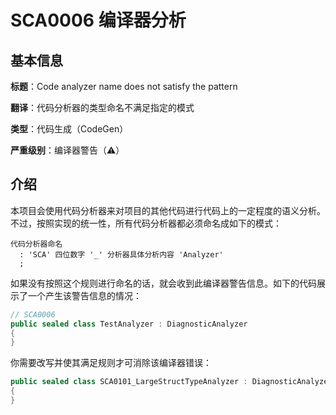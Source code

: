 # SCA0006 编译器分析

## 基本信息

**标题**：Code analyzer name does not satisfy the pattern

**翻译**：代码分析器的类型命名不满足指定的模式

**类型**：代码生成（CodeGen）

**严重级别**：编译器警告（⚠）

## 介绍

本项目会使用代码分析器来对项目的其他代码进行代码上的一定程度的语义分析。不过，按照实现的统一性，所有代码分析器都必须命名成如下的模式：

```antlr
代码分析器命名
  : 'SCA' 四位数字 '_' 分析器具体分析内容 'Analyzer'
  ;
```

如果没有按照这个规则进行命名的话，就会收到此编译器警告信息。如下的代码展示了一个产生该警告信息的情况：

```csharp
// SCA0006
public sealed class TestAnalyzer : DiagnosticAnalyzer
{
}
```

你需要改写并使其满足规则才可消除该编译器错误：

```csharp
public sealed class SCA0101_LargeStructTypeAnalyzer : DiagnosticAnalyzer
{
}
```

